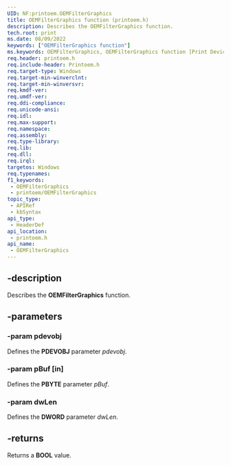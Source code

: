 ```yaml
---
UID: NF:printoem.OEMFilterGraphics
title: OEMFilterGraphics function (printoem.h)
description: Describes the OEMFilterGraphics function.
tech.root: print
ms.date: 08/09/2022
keywords: ["OEMFilterGraphics function"]
ms.keywords: OEMFilterGraphics, OEMFilterGraphics function [Print Devices], print.oemfiltergraphics, print_obsoletefunctions_fa20bac8-85b3-4ddb-8bf6-1a659f30b3ad.xml, printoem/OEMFilterGraphics
req.header: printoem.h
req.include-header: Printoem.h
req.target-type: Windows
req.target-min-winverclnt: 
req.target-min-winversvr: 
req.kmdf-ver: 
req.umdf-ver: 
req.ddi-compliance: 
req.unicode-ansi: 
req.idl: 
req.max-support: 
req.namespace: 
req.assembly: 
req.type-library: 
req.lib: 
req.dll: 
req.irql: 
targetos: Windows
req.typenames: 
f1_keywords:
 - OEMFilterGraphics
 - printoem/OEMFilterGraphics
topic_type:
 - APIRef
 - kbSyntax
api_type:
 - HeaderDef
api_location:
 - printoem.h
api_name:
 - OEMFilterGraphics
---
```


## -description

Describes the **OEMFilterGraphics** function.

## -parameters

### -param pdevobj

Defines the **PDEVOBJ** parameter *pdevobj*.

### -param pBuf [in]

Defines the **PBYTE** parameter *pBuf*.

### -param dwLen

Defines the **DWORD** parameter *dwLen*.

## -returns

Returns a **BOOL** value.
